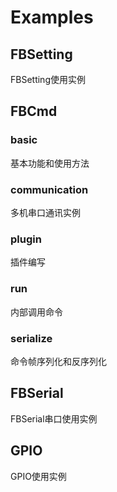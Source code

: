 # Examples









## FBSetting

FBSetting使用实例

## FBCmd

### basic

基本功能和使用方法

### communication

多机串口通讯实例

### plugin

插件编写

### run

内部调用命令

### serialize

命令帧序列化和反序列化

## FBSerial

FBSerial串口使用实例

## GPIO

GPIO使用实例
